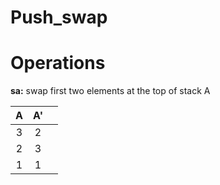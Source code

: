 # Push_swap

# Operations

**sa:** swap first two elements at the top of stack A

| A | A' | |
|:----:|:----:|:----:|
| 3 | 2 | |
| 2 | 3 | |
| 1 | 1 |
